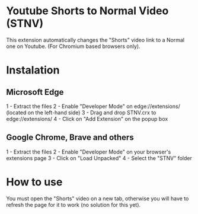 # Youtube Shorts to Normal Video (STNV)
This extension automatically changes the "Shorts" video link to a Normal one on Youtube.
(For Chromium based browsers only).

# Instalation

## Microsoft Edge
1 - Extract the files
2 - Enable "Developer Mode" on edge://extensions/ (located on the left-hand side)
3 - Drag and drop STNV.crx to edge://extensions/
4 - Click on "Add Extension" on the popup box

## Google Chrome, Brave and others
1 - Extract the files
2 - Enable "Developer Mode" on your browser's extensions page
3 - Click on "Load Unpacked"
4 - Select the "STNV" folder

# How to use
You must open the "Shorts" video on a new tab, otherwise you will have to refresh the page for it to work (no solution for this yet).
